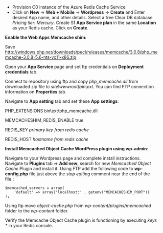 - Provision C0 instance of the Azure Redis Cache Service
- Click on **New** => **Web + Mobile** => **Wordpress**  => **Create** and Enter desired App name, and other details. Select a free Clear DB database *Pricing tier: Mercury*. Create S1 **App Service plan** in the same **Location** as your Redis cache. Click on **Create**.

**Enable the Web Apps Memcache shim:**

Save http://windows.php.net/downloads/pecl/releases/memcache/3.0.8/php_memcache-3.0.8-5.6-nts-vc11-x86.zip

Open your **App Service** page and set ftp credentials on **Deployment credentials** tab.

Connect to repository using ftp and copy *php_memcache.dll* from downloaded zip file to *site\wwwroot\bin\ext*. You can find FTP connection information on **Properties** tab.

Navigate to **App setting** tab and set these **App settings**:

PHP_EXTENSIONS bin\ext\php_memcache.dll

MEMCACHESHIM_REDIS_ENABLE true

REDIS_KEY *primary key from redis cache*

REDIS_HOST *hostname from redis cache*

**Install Memcached Object Cache WordPress plugin using wp-admin**:

Navigate to your Wordpress page and complete install instructions. Navigate to **Plugins** tab => **Add new**,  search for new *Memcached Object Cache* Plugin and install it.
Using FTP add the following code to **wp-config.php** file just above the *stop editing* comment near the end of the file.:
```
$memcached_servers = array(
    'default' => array('localhost:' . getenv("MEMCACHESHIM_PORT"))
);
```

Using ftp move *object-cache.php* from *wp-content/plugins/memcached* folder to the *wp-content* folder.

Verify the Memcache Object Cache plugin is functioning by executing *keys \** in your Redis console.
